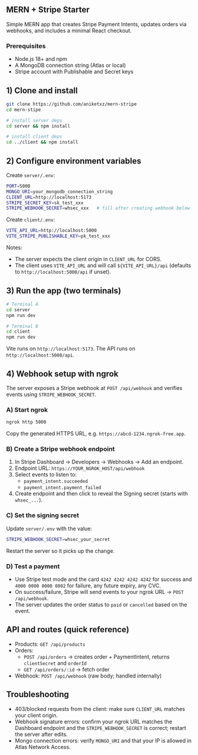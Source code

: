 ## MERN + Stripe Starter

Simple MERN app that creates Stripe Payment Intents, updates orders via webhooks, and includes a minimal React checkout.

### Prerequisites

- Node.js 18+ and npm
- A MongoDB connection string (Atlas or local)
- Stripe account with Publishable and Secret keys

## 1) Clone and install

```bash
git clone https://github.com/aniketxz/mern-stripe
cd mern-stipe

# install server deps
cd server && npm install

# install client deps
cd ../client && npm install
```

## 2) Configure environment variables

Create `server/.env`:

```bash
PORT=5000
MONGO_URI=your_mongodb_connection_string
CLIENT_URL=http://localhost:5173
STRIPE_SECRET_KEY=sk_test_xxx
STRIPE_WEBHOOK_SECRET=whsec_xxx   # fill after creating webhook below
```

Create `client/.env`:

```bash
VITE_API_URL=http://localhost:5000
VITE_STRIPE_PUBLISHABLE_KEY=pk_test_xxx
```

Notes:

- The server expects the client origin in `CLIENT_URL` for CORS.
- The client uses `VITE_API_URL` and will call `${VITE_API_URL}/api` (defaults to `http://localhost:5000/api` if unset).

## 3) Run the app (two terminals)

```bash
# Terminal A
cd server
npm run dev

# Terminal B
cd client
npm run dev
```

Vite runs on `http://localhost:5173`. The API runs on `http://localhost:5000/api`.

## 4) Webhook setup with ngrok

The server exposes a Stripe webhook at `POST /api/webhook` and verifies events using `STRIPE_WEBHOOK_SECRET`.

### A) Start ngrok

```bash
ngrok http 5000
```

Copy the generated HTTPS URL, e.g. `https://abcd-1234.ngrok-free.app`.

### B) Create a Stripe webhook endpoint

1. In Stripe Dashboard → Developers → Webhooks → Add an endpoint.
2. Endpoint URL: `https://YOUR_NGROK_HOST/api/webhook`
3. Select events to listen to:
   - `payment_intent.succeeded`
   - `payment_intent.payment_failed`
4. Create endpoint and then click to reveal the Signing secret (starts with `whsec_...`).

### C) Set the signing secret

Update `server/.env` with the value:

```bash
STRIPE_WEBHOOK_SECRET=whsec_your_secret
```

Restart the server so it picks up the change.

### D) Test a payment

- Use Stripe test mode and the card `4242 4242 4242 4242` for success and `4000 0000 0000 0002` for failure, any future expiry, any CVC.
- On success/failure, Stripe will send events to your ngrok URL → `POST /api/webhook`.
- The server updates the order status to `paid` or `cancelled` based on the event.

## API and routes (quick reference)

- Products: `GET /api/products`
- Orders:
  - `POST /api/orders` → creates order + PaymentIntent, returns `clientSecret` and `orderId`
  - `GET /api/orders/:id` → fetch order
- Webhook: `POST /api/webhook` (raw body; handled internally)

## Troubleshooting

- 403/blocked requests from the client: make sure `CLIENT_URL` matches your client origin.
- Webhook signature errors: confirm your ngrok URL matches the Dashboard endpoint and the `STRIPE_WEBHOOK_SECRET` is correct; restart the server after edits.
- Mongo connection errors: verify `MONGO_URI` and that your IP is allowed in Atlas Network Access.
